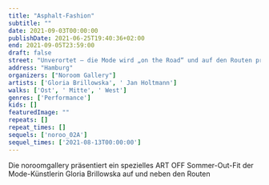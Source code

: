 ```yaml
---
title: "Asphalt-Fashion"
subtitle: ""
date: 2021-09-03T00:00:00
publishDate: 2021-06-25T19:40:36+02:00
end: 2021-09-05T23:59:00
draft: false
street: "Unverortet – die Mode wird „on the Road“ und auf den Routen präsentiert"
address: "Hamburg"
organizers: ["Noroom Gallery"]
artists: ['Gloria Brillowska', ' Jan Holtmann']
walks: ['Ost', ' Mitte', ' West']
genres: ['Performance']
kids: []
featuredImage: ""
repeats: []
repeat_times: []
sequels: ['noroo_02A']
sequel_times: ['2021-08-13T00:00:00']
---
```


Die noroomgallery präsentiert ein spezielles ART OFF Sommer-Out-Fit der Mode-Künstlerin Gloria Brillowska auf und neben den Routen